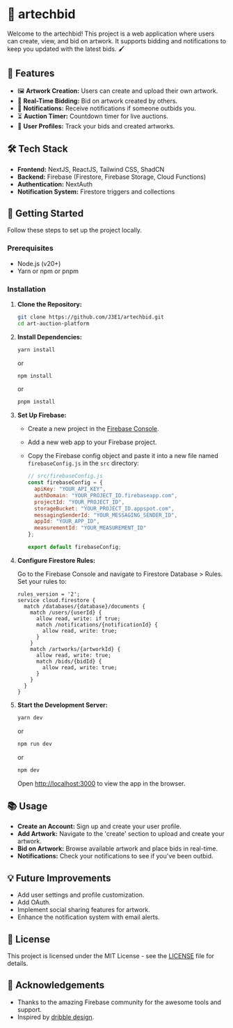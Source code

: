 # 🎨 artechbid

Welcome to the artechbid! This project is a web application where users can create, view, and bid on artwork. It supports bidding and notifications to keep you updated with the latest bids. 🖌️

## 🌟 Features

- 🖼️ **Artwork Creation:** Users can create and upload their own artwork.
- 💸 **Real-Time Bidding:** Bid on artwork created by others.
- 📢 **Notifications:** Receive notifications if someone outbids you.
- ⏳ **Auction Timer:** Countdown timer for live auctions.
- 📜 **User Profiles:** Track your bids and created artworks.

## 🛠️ Tech Stack

- **Frontend:** NextJS, ReactJS, Tailwind CSS, ShadCN
- **Backend:** Firebase (Firestore, Firebase Storage, Cloud Functions)
- **Authentication:** NextAuth
- **Notification System:** Firestore triggers and collections

## 🚀 Getting Started

Follow these steps to set up the project locally.

### Prerequisites

- Node.js (v20+)
- Yarn or npm or pnpm

### Installation

1. **Clone the Repository:**

   ```bash
   git clone https://github.com/J3E1/artechbid.git
   cd art-auction-platform
   ```

2. **Install Dependencies:**

   ```bash
   yarn install
   ```

   or

   ```bash
   npm install
   ```
   or

   ```bash
   pnpm install
   ```

3. **Set Up Firebase:**

   - Create a new project in the [Firebase Console](https://console.firebase.google.com/).
   - Add a new web app to your Firebase project.
   - Copy the Firebase config object and paste it into a new file named `firebaseConfig.js` in the `src` directory:

     ```javascript
     // src/firebaseConfig.js
     const firebaseConfig = {
       apiKey: "YOUR_API_KEY",
       authDomain: "YOUR_PROJECT_ID.firebaseapp.com",
       projectId: "YOUR_PROJECT_ID",
       storageBucket: "YOUR_PROJECT_ID.appspot.com",
       messagingSenderId: "YOUR_MESSAGING_SENDER_ID",
       appId: "YOUR_APP_ID",
       measurementId: "YOUR_MEASUREMENT_ID"
     };

     export default firebaseConfig;
     ```

4. **Configure Firestore Rules:**

   Go to the Firebase Console and navigate to Firestore Database > Rules. Set your rules to:

   ```plaintext
   rules_version = '2';
   service cloud.firestore {
     match /databases/{database}/documents {
       match /users/{userId} {
         allow read, write: if true;
         match /notifications/{notificationId} {
           allow read, write: true;
         }
       }
       match /artworks/{artworkId} {
         allow read, write: true;
         match /bids/{bidId} {
           allow read, write: true;
         }
       }
     }
   }
   ```

5. **Start the Development Server:**

   ```bash
   yarn dev
   ```

   or

   ```bash
   npm run dev
   ```
   or

   ```bash
   npm dev
   ```

   Open [http://localhost:3000](http://localhost:3000) to view the app in the browser.

## 📚 Usage

- **Create an Account:** Sign up and create your user profile.
- **Add Artwork:** Navigate to the 'create' section to upload and create your artwork.
- **Bid on Artwork:** Browse available artwork and place bids in real-time.
- **Notifications:** Check your notifications to see if you've been outbid.

## 💡 Future Improvements

- Add user settings and profile customization.
- Add OAuth.
- Implement social sharing features for artwork.
- Enhance the notification system with email alerts.

## 📄 License

This project is licensed under the MIT License - see the [LICENSE](LICENSE) file for details.

## 🙏 Acknowledgements

- Thanks to the amazing Firebase community for the awesome tools and support.
- Inspired by [dribble design](https://dribbble.com/shots/19414536-Auktion-NFT-Auction-Site).

